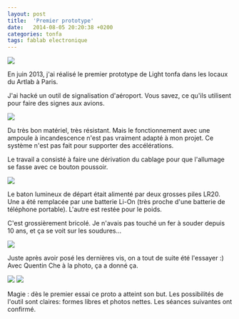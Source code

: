 ```yaml
---
layout: post
title:  'Premier prototype'
date:   2014-08-05 20:20:38 +0200
categories: tonfa
tags: fablab electronique
---
```


<img src="{{ site.url }}/assets/images/postLT1erProto/LTpremierProto1.jpg"/>

En juin 2013, j'ai réalisé le premier prototype de Light tonfa dans les locaux du Artlab à Paris.

J'ai hacké un outil de signalisation d'aéroport. Vous savez, ce qu'ils utilisent pour faire des signes aux avions.

<!--more-->

<img src="{{ site.url }}/assets/images/postLT1erProto/schema1.jpg"/>

Du très bon matériel, très résistant. Mais le fonctionnement avec une ampoule à incandescence n'est pas vraiment adapté à mon projet. Ce système n'est pas fait pour supporter des accélérations.

Le travail a consisté à faire une dérivation du cablage pour que l'allumage se fasse avec ce bouton poussoir.

<img src="{{ site.url }}/assets/images/postLT1erProto/LTpremierProto2.jpg"/>

Le baton lumineux de départ était alimenté par deux grosses piles LR20. Une a été remplacée par une batterie Li-On (très proche d'une batterie de téléphone portable). L'autre est restée pour le poids.

C'est grossièrement bricolé. Je n'avais pas touché un fer à souder depuis 10 ans, et ça se voit sur les soudures...

<img src="{{ site.url }}/assets/images/postLT1erProto/LTpremierProto3.jpg"/>

Juste après avoir posé les dernières vis, on a tout de suite été l'essayer :) Avec Quentin Che à la photo, ça a donné ça.

<img src="{{ site.url }}/assets/images/postLT1erProto/LTpremierTest2.jpg"/>

<img src="{{ site.url }}/assets/images/postLT1erProto/LTpremierTest1.jpg"/>

Magie : dès le premier essai ce proto a atteint son but. Les possibilités de l'outil sont claires: formes libres et photos nettes. Les séances suivantes ont confirmé.
